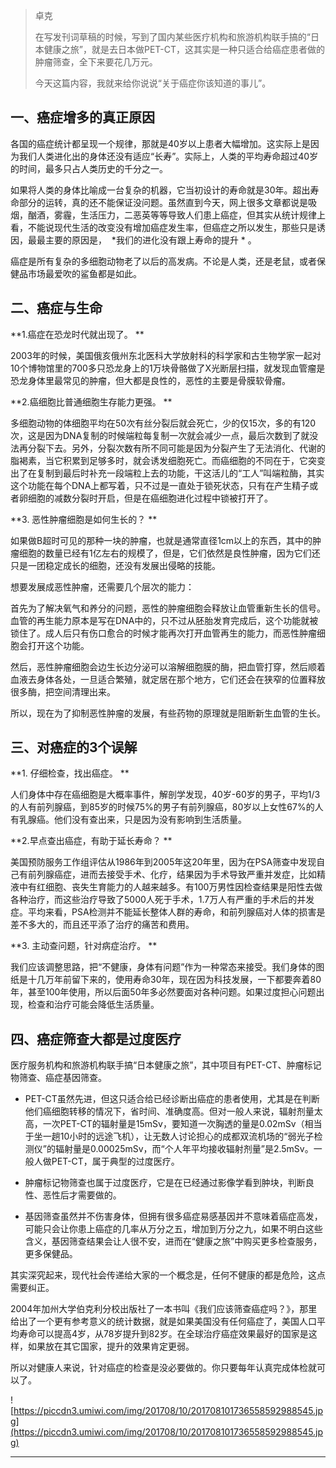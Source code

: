 > 卓克
> 
> 
> 
> 
> 
> 在写发刊词草稿的时候，写到了国内某些医疗机构和旅游机构联手搞的“日本健康之旅”，就是去日本做PET-CT，这其实是一种只适合给癌症患者做的肿瘤筛查，全下来要花几万元。
> 
> 
> 
> 
> 
> 今天这篇内容，我就来给你说说“关于癌症你该知道的事儿”。

## 一、癌症增多的真正原因

各国的癌症统计都呈现一个规律，那就是40岁以上患者大幅增加。这实际上是因为我们人类进化出的身体还没有适应“长寿”。实际上，人类的平均寿命超过40岁的时间，最多只占人类历史的千分之一。

如果将人类的身体比喻成一台复杂的机器，它当初设计的寿命就是30年。超出寿命部分的运转，真的还不能保证没问题。虽然直到今天，网上很多文章都说是吸烟，酗酒，雾霾，生活压力，二恶英等等导致人们患上癌症，但其实从统计规律上看，不能说现代生活的改变没有增加癌症发生率，但癌症之所以发生，那些只是诱因，最最主要的原因是，  *我们的进化没有跟上寿命的提升 * 。

癌症是所有复杂的多细胞动物老了以后的高发病。不论是人类，还是老鼠，或者保健品市场最爱吹的鲨鱼都是如此。

## 二、癌症与生命

 **1.癌症在恐龙时代就出现了。 **

2003年的时候，美国俄亥俄州东北医科大学放射科的科学家和古生物学家一起对10个博物馆里的700多只恐龙身上的1万块骨骼做了X光断层扫描，就发现血管瘤是恐龙身体里最常见的肿瘤，但大都是良性的，恶性的主要是骨膜软骨瘤。

 **2.癌细胞比普通细胞生存能力更强。 **

多细胞动物的体细胞平均在50次有丝分裂后就会死亡，少的仅15次，多的有120次，这是因为DNA复制的时候端粒每复制一次就会减少一点，最后次数到了就没法再分裂下去。另外，分裂次数有所不同可能是因为分裂产生了无法消化、代谢的脂褐素，当它积累到足够多时，就会诱发细胞死亡。而癌细胞的不同在于，它突变出了在复制到最后时补充一段端粒上去的功能，干这活儿的“工人”叫端粒酶，其实这个功能在每个DNA上都写着，只不过是一直处于锁死状态，只有在产生精子或者卵细胞的减数分裂时开启，但是在癌细胞进化过程中锁被打开了。

 **3. 恶性肿瘤细胞是如何生长的？ **

如果做B超时可见的那种一块的肿瘤，也就是通常直径1cm以上的东西，其中的肿瘤细胞的数量已经有1亿左右的规模了，但是，它们依然是良性肿瘤，因为它们还只是一团稳定成长的细胞，还没有发展出侵略的技能。

想要发展成恶性肿瘤，还需要几个层次的能力：

首先为了解决氧气和养分的问题，恶性的肿瘤细胞会释放让血管重新生长的信号。血管的再生能力原本是写在DNA中的，只不过从胚胎发育完成后，这个功能就被锁住了。成人后只有伤口愈合的时候才能再次打开血管再生的能力，而恶性肿瘤细胞会打开这个功能。

然后，恶性肿瘤细胞会边生长边分泌可以溶解细胞膜的酶，把血管打穿，然后顺着血液去身体各处，一旦适合繁殖，就定居在那个地方，它们还会在狭窄的位置释放很多酶，把空间清理出来。

所以，现在为了抑制恶性肿瘤的发展，有些药物的原理就是阻断新生血管的生长。

## 三、对癌症的3个误解

 **1. 仔细检查，找出癌症。 **

人们身体中存在癌细胞是大概率事件，解剖学发现，40岁-60岁的男子，平均1/3的人有前列腺癌，到85岁的时候75%的男子有前列腺癌，80岁以上女性67%的人有乳腺癌。他们没有查出来，只是因为没有影响到生活质量。

 **2.早点查出癌症，有助于延长寿命？ **

美国预防服务工作组评估从1986年到2005年这20年里，因为在PSA筛查中发现自己有前列腺癌症，进而去接受手术、化疗，结果因为手术导致严重并发症，比如精液中有红细胞、丧失生育能力的人越来越多。有100万男性因检查结果是阳性去做各种治疗，而这些治疗导致了5000人死于手术，1.7万人有严重的手术后的并发症。平均来看，PSA检测并不能延长整体人群的寿命，和前列腺癌对人体的损害是差不多大的，而且还平添了治疗的痛苦和费用。

 **3. 主动查问题，针对病症治疗。 **

我们应该调整思路，把“不健康，身体有问题”作为一种常态来接受。我们身体的图纸是十几万年前留下来的，使用寿命30年，现在因为科技发展，一下都要奔着80年，甚至100年使用，所以后面50年多必然要面对各种问题。如果过度担心问题出现，检查和治疗可能会降低生活质量。

## 四、癌症筛查大都是过度医疗

医疗服务机构和旅游机构联手搞“日本健康之旅”，其中项目有PET-CT、肿瘤标记物筛查、癌症基因筛查。

* PET-CT虽然先进，但这只适合给已经诊断出癌症的患者使用，尤其是在判断他们癌细胞转移的情况下，省时间、准确度高。但对一般人来说，辐射剂量太高，一次PET-CT的辐射量是15mSv，要知道一次胸透的量是0.02mSv（相当于坐一趟10小时的远途飞机），让无数人讨论担心的成都双流机场的“弱光子检测仪”的辐射量是0.00025mSv，而“个人年平均接收辐射剂量”是2.5mSv。一般人做PET-CT，属于典型的过度医疗。

* 肿瘤标记物筛查也属于过度医疗，它是在已经通过影像学看到肿块，判断良性、恶性后才需要做的。

* 基因筛查虽然并不伤害身体，但拥有很多癌症易感基因并不意味着癌症高发，可能只会让你患上癌症的几率从万分之五，增加到万分之九，如果不明白这些含义，基因筛查结果会让人很不安，进而在“健康之旅”中购买更多检查服务，更多保健品。

其实深究起来，现代社会传递给大家的一个概念是，任何不健康的都是危险，这点需要纠正。

2004年加州大学伯克利分校出版社了一本书叫《我们应该筛查癌症吗？》，那里给出了一个更有参考意义的统计数据，就是如果美国没有任何癌症了，美国人口平均寿命可以提高4岁，从78岁提升到82岁。在全球治疗癌症效果最好的国家是这样，如果放在其它国家，提升的效果肯定更弱。

所以对健康人来说，针对癌症的检查是没必要做的。你只要每年认真完成体检就可以了。

![https://piccdn3.umiwi.com/img/201708/10/201708101736558592988545.jpg](https://piccdn3.umiwi.com/img/201708/10/201708101736558592988545.jpg)

---
